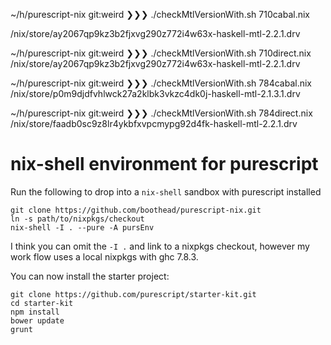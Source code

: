 
~/h/purescript-nix git:weird ❯❯❯ ./checkMtlVersionWith.sh 710cabal.nix

/nix/store/ay2067qp9kz3b2fjxvg290z772i4w63x-haskell-mtl-2.2.1.drv

~/h/purescript-nix git:weird ❯❯❯ ./checkMtlVersionWith.sh 710direct.nix                                             
/nix/store/ay2067qp9kz3b2fjxvg290z772i4w63x-haskell-mtl-2.2.1.drv

~/h/purescript-nix git:weird ❯❯❯ ./checkMtlVersionWith.sh 784cabal.nix                                              
/nix/store/p0m9djdfvhlwck27a2klbk3vkzc4dk0j-haskell-mtl-2.1.3.1.drv

~/h/purescript-nix git:weird ❯❯❯ ./checkMtlVersionWith.sh 784direct.nix                                             
/nix/store/faadb0sc9z8lr4ykbfxvpcmypg92d4fk-haskell-mtl-2.2.1.drv



# nix-shell environment for purescript #

Run the following to drop into a `nix-shell` sandbox with purescript installed

    git clone https://github.com/boothead/purescript-nix.git
    ln -s path/to/nixpkgs/checkout
    nix-shell -I . --pure -A pursEnv

I think you can omit the `-I .` and link to a nixpkgs checkout,
however my work flow uses a local nixpkgs with ghc 7.8.3.

You can now install the starter project:

    git clone https://github.com/purescript/starter-kit.git
    cd starter-kit
    npm install
    bower update
    grunt

